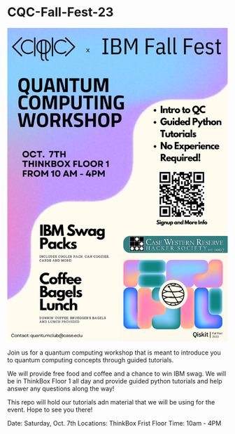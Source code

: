 # CQC-Fall-Fest-23

![alt text](<https://github.com/QPCKAC/CQC-Fall-Fest-23/blob/main/CQC x IBM Fall Fest poster.png?raw=true>)

Join us for a quantum computing workshop that is meant to introduce you to quantum computing concepts through guided tutorials.

We will provide free food and coffee and a chance to win IBM swag. We will be in ThinkBox Floor 1 all day and provide guided python tutorials and help answer any questions along the way!

This repo will hold our tutorials adn material that we will be using for the event. Hope to see you there!

Date: Saturday, Oct. 7th
Locations: ThinkBox Frist Floor
Time: 10am - 4PM 
